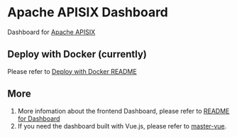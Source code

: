 <!--
#
# Licensed to the Apache Software Foundation (ASF) under one or more
# contributor license agreements.  See the NOTICE file distributed with
# this work for additional information regarding copyright ownership.
# The ASF licenses this file to You under the Apache License, Version 2.0
# (the "License"); you may not use this file except in compliance with
# the License.  You may obtain a copy of the License at
#
#     http://www.apache.org/licenses/LICENSE-2.0
#
# Unless required by applicable law or agreed to in writing, software
# distributed under the License is distributed on an "AS IS" BASIS,
# WITHOUT WARRANTIES OR CONDITIONS OF ANY KIND, either express or implied.
# See the License for the specific language governing permissions and
# limitations under the License.
#
-->
# Apache APISIX Dashboard

Dashboard for [Apache APISIX](https://github.com/apache/incubator-apisix-dashboard)

## Deploy with Docker (currently)

Please refer to [Deploy with Docker README](./compose/README.md)

## More

1. More infomation about the frontend Dashboard, please refer to [README for Dashboard](./README-dashboard.md)
2. If you need the dashboard built with Vue.js, please refer to [master-vue](https://github.com/apache/incubator-apisix-dashboard/tree/master-vue).
